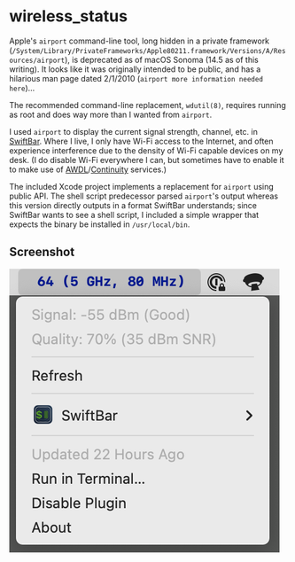 # wireless_status

Apple's `airport` command-line tool, long hidden in a private framework (`/System/Library/PrivateFrameworks/Apple80211.framework/Versions/A/Resources/airport`), is deprecated as of macOS Sonoma (14.5 as of this writing). It looks like it was originally intended to be public, and has a hilarious man page dated 2/1/2010 (`airport more information needed here`)...

The recommended command-line replacement, `wdutil(8)`, requires running as root and does way more than I wanted from `airport`.

I used `airport` to display the current signal strength, channel, etc. in [SwiftBar](https://github.com/swiftbar/SwiftBar). Where I live, I only have Wi-Fi access to the Internet, and often experience interference due to the density of Wi-Fi capable devices on my desk. (I do disable Wi-Fi everywhere I can, but sometimes have to enable it to make use of [AWDL](https://owlink.org/wiki/)/[Continuity](https://support.apple.com/en-us/102418) services.)

The included Xcode project implements a replacement for `airport` using public API. The shell script predecessor parsed `airport`'s output whereas this version directly outputs in a format SwiftBar understands; since SwiftBar wants to see a shell script, I included a simple wrapper that expects the binary be installed in `/usr/local/bin`.

## Screenshot

![Screenshot of wireless_status menu](image.png)